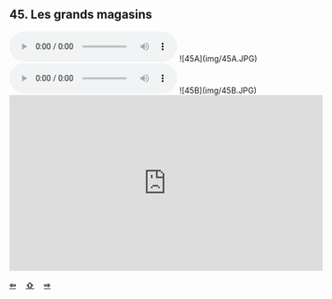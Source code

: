 ## 45. Les grands magasins

  <audio controls>
    <source src="sound/45A.ogg"></source>
  </audio>
![45A](img/45A.JPG)

  <audio controls>
    <source src="sound/45B.ogg"></source>
  </audio>
![45B](img/45B.JPG)

<iframe width="560" height="315" src="https://www.youtube.com/embed/ycxaG424TgI" frameborder="0" allow="accelerometer; autoplay; encrypted-media; gyroscope; picture-in-picture" allowfullscreen></iframe>

<p style='font-weight:bolder'>
  <a href='43.html' title='Önceki sayfa'>⇦</a>&emsp;
  <a href='..' title='Ana sayfa'>⇧</a>&emsp;
  <a href='46.html' title='Sonraki sayfa'>⇨</a>
</p>